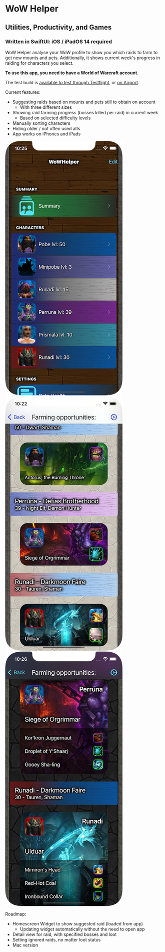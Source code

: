 # WoW Helper
## Utilities, Productivity, and Games
### Written in SwiftUI: iOS / iPadOS 14 required 
WoW Helper analyse your WoW profile to show you which raids to farm to get new mounts and pets. Additionally, it shows current week's progress in raiding for characters you select.  

**To use this app, you need to have a World of Warcraft account.**  

The test build is [available to test through Testflight](https://testflight.apple.com/join/AFrxUnTA), or [on Airport](https://app.airport.community/app/recE88RV4TTbtuEXC).  

Current features:  
* Suggesting raids based on mounts and pets still to obtain on account  
  * With three different sizes  
* Showing raid farming progress (bosses killed per raid) in current week  
  * Based on selected difficulty levels  
* Manually sorting characters
* Hiding older / not often used alts
* App works on iPhones and iPads

![Dark Mode](readme_images/iphonex2.png) ![Light Mode](readme_images/iphonex1.png) ![Dark mode](readme_images/iphonex0.png) 

Roadmap:
* Homescreen Widget to show suggested raid (loaded from app)
  * Updating widget automatically without the need to open app
* Detail view for raid, with specified bosses and loot
* Setting ignored raids, no matter loot status
* Mac version